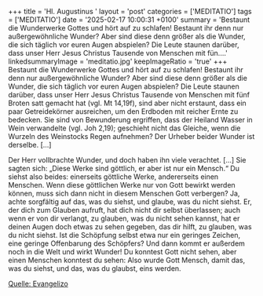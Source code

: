 +++
title = 'Hl. Augustinus  '
layout = 'post'
categories = ['MEDITATIO']
tags = ['MEDITATIO']
date = '2025-02-17 10:00:31 +0100'
summary = 'Bestaunt die Wunderwerke Gottes und hört auf zu schlafen! Bestaunt ihr denn nur außergewöhnliche Wunder? Aber sind diese denn größer als die Wunder, die sich täglich vor euren Augen abspielen? Die Leute staunen darüber, dass unser Herr Jesus Christus Tausende von Menschen mit fün....'
linkedsummaryImage = 'meditatio.jpg'
keepImageRatio = 'true'
+++
Bestaunt die Wunderwerke Gottes und hört auf zu schlafen! Bestaunt ihr denn nur außergewöhnliche Wunder? Aber sind diese denn größer als die Wunder, die sich täglich vor euren Augen abspielen? Die Leute staunen darüber, dass unser Herr Jesus Christus Tausende von Menschen mit fünf Broten satt gemacht hat (vgl.<!--more--> Mt 14,19f), sind aber nicht erstaunt, dass ein paar Getreidekörner ausreichen, um den Erdboden mit reicher Ernte zu bedecken. Sie sind von Bewunderung ergriffen, dass der Heiland Wasser in Wein verwandelte (vgl. Joh 2,19); geschieht nicht das Gleiche, wenn die Wurzeln des Weinstocks Regen aufnehmen? Der Urheber beider Wunder ist derselbe. […]
 
Der Herr vollbrachte Wunder, und doch haben ihn viele verachtet. […] Sie sagten sich: „Diese Werke sind göttlich, er aber ist nur ein Mensch.“ Du siehst also beides: einerseits göttliche Werke, andererseits einen Menschen. Wenn diese göttlichen Werke nur von Gott bewirkt werden können, muss sich dann nicht in diesem Menschen Gott verbergen? Ja, achte sorgfältig auf das, was du siehst, und glaube, was du nicht siehst. Er, der dich zum Glauben aufruft, hat dich nicht dir selbst überlassen; auch wenn er von dir verlangt, zu glauben, was du nicht sehen kannst, hat er deinen Augen doch etwas zu sehen gegeben, das dir hilft, zu glauben, was du nicht siehst. Ist die Schöpfung selbst etwa nur ein geringes Zeichen, eine geringe Offenbarung des Schöpfers? Und dann kommt er außerdem noch in die Welt und wirkt Wunder! Du konntest Gott nicht sehen, aber einen Menschen konntest du sehen: Also wurde Gott Mensch, damit das, was du siehst, und das, was du glaubst, eins werden. 


[Quelle: Evangelizo](https://evangeliumtagfuertag.org/DE/gospel)
